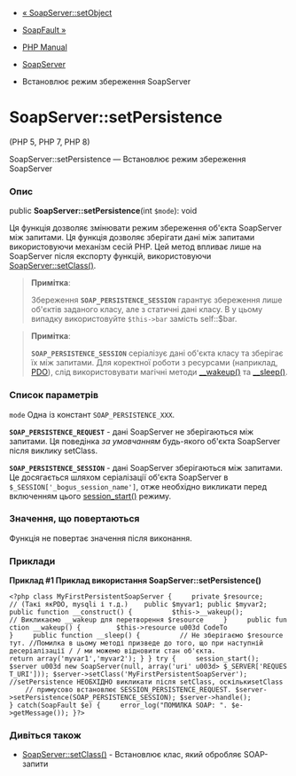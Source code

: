 - [« SoapServer::setObject](soapserver.setobject.md)
- [SoapFault »](class.soapfault.md)

- [PHP Manual](index.md)
- [SoapServer](class.soapserver.md)
- Встановлює режим збереження SoapServer

# SoapServer::setPersistence

(PHP 5, PHP 7, PHP 8)

SoapServer::setPersistence — Встановлює режим збереження SoapServer

### Опис

public **SoapServer::setPersistence**(int `$mode`): void

Ця функція дозволяє змінювати режим збереження об'єкта SoapServer між
запитами. Ця функція дозволяє зберігати дані між запитами
використовуючи механізм сесій PHP. Цей метод впливає лише на SoapServer
після експорту функцій, використовуючи
[SoapServer::setClass()](soapserver.setclass.md).

> **Примітка**:
>
> Збереження **`SOAP_PERSISTENCE_SESSION`** гарантує збереження
> лише об'єктів заданого класу, але з статичні дані класу. В
> у цьому випадку використовуйте `$this->bar` замість self::$bar.

> **Примітка**:
>
> **`SOAP_PERSISTENCE_SESSION`** серіалізує дані об'єкта класу та
> зберігає їх між запитами. Для коректної роботи з ресурсами
> (наприклад, [PDO](class.pdo.md)), слід використовувати магічні
> методи [\_\_wakeup()](language.oop5.magic.md#object.wakeup) та
> [\_\_sleep()](language.oop5.magic.md#object.sleep).

### Список параметрів

`mode`
Одна із констант `SOAP_PERSISTENCE_XXX`.

**`SOAP_PERSISTENCE_REQUEST`** - дані SoapServer не зберігаються між
запитами. Ця поведінка *за умовчанням* будь-якого об'єкта SoapServer після
виклику setClass.

**`SOAP_PERSISTENCE_SESSION`** - дані SoapServer зберігаються між
запитами. Це досягається шляхом серіалізації об'єкта SoapServer в
`$_SESSION['_bogus_session_name']`, отже необхідно викликати
перед включенням цього [session_start()](function.session-start.md)
режиму.

### Значення, що повертаються

Функція не повертає значення після виконання.

### Приклади

**Приклад #1 Приклад використання **SoapServer::setPersistence()****

` <?php class MyFirstPersistentSoapServer {     private $resource; // (Такі якPDO, mysqli і т.д.)    public $myvar1; public $myvar2; public function __construct() {          $this->__wakeup(); // Викликаємо __wakeup для перетворення $resource     }     public function __wakeup() {         $this->resource u003d CodeTo }     public function __sleep() {          // Не зберігаємо $resource тут. //Помилка в цьому методі призведе до того, що при наступній десеріалізації / / ми можемо відновити стан об'єкта. return array('myvar1','myvar2'); } } try {     session_start(); $server u003d new SoapServer(null, array('uri' u003d> $_SERVER['REQUEST_URI'])); $server->setClass('MyFirstPersistentSoapServer'); //setPersistence НЕОБХІДНО викликати після setClass, оскількиsetClass     // примусово встановлює SESSION_PERSISTENCE_REQUEST. $server->setPersistence(SOAP_PERSISTENCE_SESSION); $server->handle(); } catch(SoapFault $e) {     error_log("ПОМИЛКА SOAP: ". $e->getMessage()); }?> `

### Дивіться також

- [SoapServer::setClass()](soapserver.setclass.md) - Встановлює
клас, який обробляє SOAP-запити

